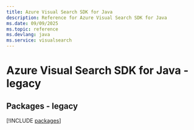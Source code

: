 ```yaml
---
title: Azure Visual Search SDK for Java
description: Reference for Azure Visual Search SDK for Java
ms.date: 09/09/2025
ms.topic: reference
ms.devlang: java
ms.service: visualsearch
---
```

# Azure Visual Search SDK for Java - legacy
## Packages - legacy
[!INCLUDE [packages](visual-search-index.md)]